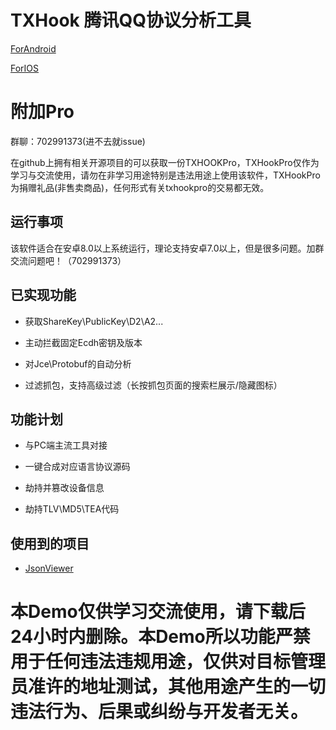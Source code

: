 # TXHook 腾讯QQ协议分析工具

[ForAndroid](https://github.com/fuqiuluo/TXHook)

[ForIOS](https://github.com/fuqiuluo/frida-ios-oicq)

# 附加Pro

群聊：702991373(进不去就issue)

在github上拥有相关开源项目的可以获取一份TXHOOKPro，TXHookPro仅作为学习与交流使用，请勿在非学习用途特别是违法用途上使用该软件，TXHookPro为捐赠礼品(非售卖商品)，任何形式有关txhookpro的交易都无效。

## 运行事项

该软件适合在安卓8.0以上系统运行，理论支持安卓7.0以上，但是很多问题。加群交流问题吧！（702991373）

## 已实现功能

 - 获取ShareKey\PublicKey\D2\A2...

 - 主动拦截固定Ecdh密钥及版本

 - 对Jce\Protobuf的自动分析
 
 - 过滤抓包，支持高级过滤（长按抓包页面的搜索栏展示/隐藏图标）
 
## 功能计划

 - 与PC端主流工具对接

 - 一键合成对应语言协议源码

 - 劫持并篡改设备信息

 - 劫持TLV\MD5\TEA代码

## 使用到的项目

- [JsonViewer](https://github.com/smuyyh/JsonViewer)

# 本Demo仅供学习交流使用，请下载后24小时内删除。本Demo所以功能严禁用于任何违法违规用途，仅供对目标管理员准许的地址测试，其他用途产生的一切违法行为、后果或纠纷与开发者无关。
